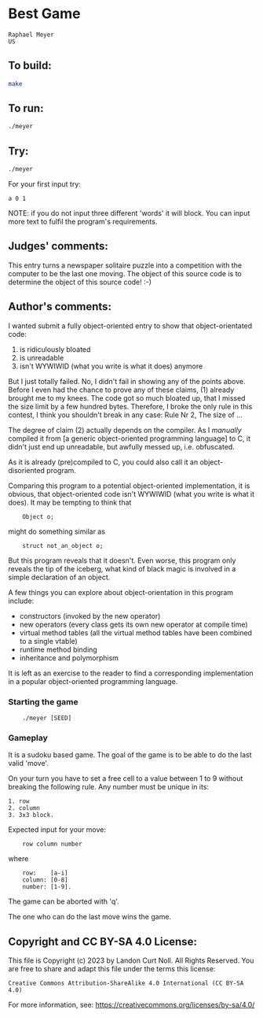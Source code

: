 # Best Game

    Raphael Meyer
    US

## To build:

```sh
make
```

## To run:

```sh
./meyer
```

## Try:

```sh
./meyer
```

For your first input try:

```
a 0 1
```

NOTE: if you do not input three different 'words' it will block. You can input
more text to fulfil the program's requirements.

## Judges' comments:

This entry turns a newspaper solitaire puzzle into a competition
with the computer to be the last one moving.  The object of this
source code is to determine the object of this source code!  :-)

## Author's comments:

I wanted submit a fully object-oriented entry to show that
object-orientated code:

  1. is ridiculously bloated
  2. is unreadable
  3. isn't WYWIWID (what you write is what it does) anymore

But I just totally failed. No, I didn't fail in showing any of
the points above. Before I even had the chance to prove any of
these claims, (1) already brought me to my knees. The code got
so much bloated up, that I missed the size limit by a few hundred
bytes. Therefore, I broke the only rule in this contest, I think
you shouldn't break in any case: Rule Nr 2, The size of ...

The degree of claim (2) actually depends on the compiler. As I
_manually_ compiled it from [a generic object-oriented programming
language] to C, it didn't just end up unreadable, but awfully
messed up, i.e. obfuscated.

As it is already (pre)compiled to C, you could also call it an object-
disoriented program.

Comparing this program to a potential object-oriented implementation,
it is obvious, that object-oriented code isn't WYWIWID (what
you write is what it does). It may be tempting to think that

        Object o;

might do something similar as

        struct not_an_object o;

But this program reveals that it doesn't. Even worse, this program only
reveals the tip of the iceberg, what kind of black magic is involved in
a simple declaration of an object.

A few things you can explore about object-orientation in this program
include:

  - constructors (invoked by the new operator)
  - new operators (every class gets its own new operator at compile time)
  - virtual method tables
    (all the virtual method tables have been combined to a single vtable)
  - runtime method binding
  - inheritance and polymorphism

It is left as an exercise to the reader to find a corresponding
implementation in a popular object-oriented programming language.

### Starting the game

        ./meyer [SEED]

### Gameplay

It is a sudoku based game. The goal of the game is to be able
to do the last valid 'move'.

On your turn you have to set a free cell to a value between 1 to 9 without
breaking the following rule. Any number must be unique in its:

    1. row
    2. column
    3. 3x3 block.

Expected input for your move:

        row column number

where

        row:    [a-i]
        column: [0-8]
        number: [1-9].

The game can be aborted with 'q'.

The one who can do the last move wins the game.

## Copyright and CC BY-SA 4.0 License:

This file is Copyright (c) 2023 by Landon Curt Noll.  All Rights Reserved.
You are free to share and adapt this file under the terms this license:

    Creative Commons Attribution-ShareAlike 4.0 International (CC BY-SA 4.0)

For more information, see: https://creativecommons.org/licenses/by-sa/4.0/
